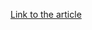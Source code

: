 [Link to the article](https://blog.trendmicro.com/trendlabs-security-intelligence/bkdr_rarstone-new-rat-to-watch-out-for/)
